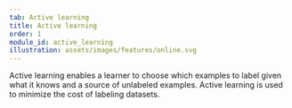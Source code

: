 ```yaml
---
tab: Active learning
title: Active learning
order: 1
module_id: active_learning
illustration: assets/images/features/online.svg
---
```


 Active learning enables a learner to choose which examples to label given what it knows and a source of unlabeled examples. Active learning is used to minimize the cost of labeling datasets.
